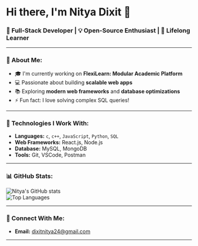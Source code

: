 # Hi there, I'm Nitya Dixit 👋  
### 🚀 Full-Stack Developer | 💡 Open-Source Enthusiast | 🌱 Lifelong Learner


---

### 🌟 About Me:
- 🎓 I'm currently working on **FlexiLearn: Modular Academic Platform** 
- 💻 Passionate about building **scalable web apps**  
- 📚 Exploring **modern web frameworks** and **database optimizations**  
- ⚡ Fun fact: I love solving complex SQL queries!  

---

### 🔧 Technologies I Work With:
- **Languages:** `c`, `c++`, `JavaScript`, `Python`, `SQL`
- **Web Frameworks:** React.js, Node.js  
- **Database:** MySQL, MongoDB  
- **Tools:** Git, VSCode, Postman  

---

### 📊 GitHub Stats:
![Nitya's GitHub stats](https://github-readme-stats.vercel.app/api?username=nityadixitt&show_icons=true&theme=radical)  
![Top Languages](https://github-readme-stats.vercel.app/api/top-langs/?username=nityadixitt&layout=compact&theme=radical)

---

### 💬 Connect With Me:
- **Email:** dixitnitya24@gmail.com

---



